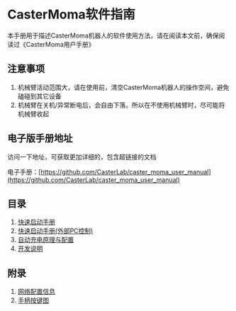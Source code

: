 # CasterMoma软件指南

本手册用于描述CasterMoma机器人的软件使用方法，请在阅读本文前，确保阅读过《CasterMoma用户手册》

## 注意事项

1. 机械臂活动范围大，请在使用前，清空CasterMoma机器人的操作空间，避免磕碰到其它设备
2. 机械臂在关机/异常断电后，会自由下落。所以在不使用机械臂时，尽可能将机械臂收起

## 电子版手册地址

访问一下地址，可获取更加详细的，包含超链接的文档

电子手册：[https://github.com/CasterLab/caster_moma_user_manual](https://github.com/CasterLab/caster_moma_user_manual)

## 目录

1. [快速启动手册](quick_start.md)
2. [快速启动手册(外部PC控制)](quick_start_remote.md)
3. [自动充电原理与配置](auto_charge_description.md)
4. [开发说明](develop_info.md)

## 附录

1. [网络配置信息](network_info.md)
2. [手柄按键图](joystick_description.md)

